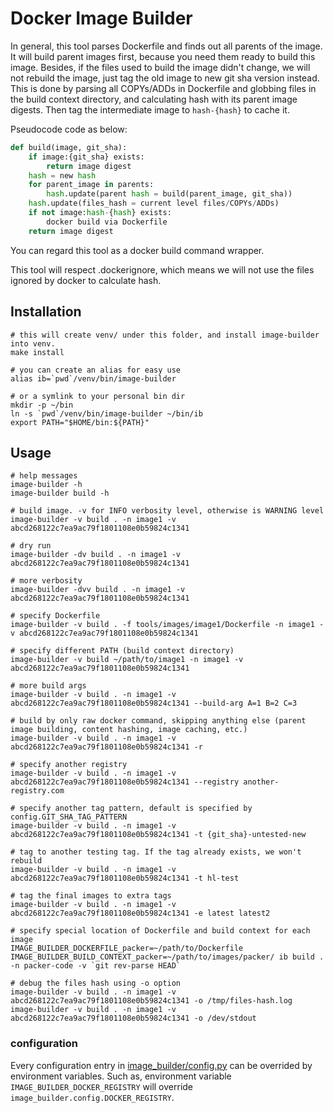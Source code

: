 # Docker Image Builder

In general, this tool parses Dockerfile and finds out all parents of the image.
It will build parent images first, because you need them ready to build this image.
Besides, if the files used to build the image didn't change, we will not rebuild the image,
just tag the old image to new git sha version instead.
This is done by parsing all COPYs/ADDs in Dockerfile and globbing files in the build context directory,
and calculating hash with its parent image digests. Then tag the intermediate image to `hash-{hash}` to cache it.

Pseudocode code as below:
```python
def build(image, git_sha):
    if image:{git_sha} exists:
        return image digest
    hash = new hash
    for parent_image in parents:
        hash.update(parent hash = build(parent_image, git_sha))
    hash.update(files_hash = current level files/COPYs/ADDs)
    if not image:hash-{hash} exists:
        docker build via Dockerfile
    return image digest
```

You can regard this tool as a docker build command wrapper.

This tool will respect .dockerignore, which means we will not use the files ignored by docker to calculate hash.

## Installation

```shell
# this will create venv/ under this folder, and install image-builder into venv.
make install

# you can create an alias for easy use
alias ib=`pwd`/venv/bin/image-builder

# or a symlink to your personal bin dir
mkdir -p ~/bin
ln -s `pwd`/venv/bin/image-builder ~/bin/ib
export PATH="$HOME/bin:${PATH}"
```

## Usage

```shell
# help messages
image-builder -h
image-builder build -h

# build image. -v for INFO verbosity level, otherwise is WARNING level
image-builder -v build . -n image1 -v abcd268122c7ea9ac79f1801108e0b59824c1341

# dry run
image-builder -dv build . -n image1 -v abcd268122c7ea9ac79f1801108e0b59824c1341

# more verbosity
image-builder -dvv build . -n image1 -v abcd268122c7ea9ac79f1801108e0b59824c1341

# specify Dockerfile
image-builder -v build . -f tools/images/image1/Dockerfile -n image1 -v abcd268122c7ea9ac79f1801108e0b59824c1341

# specify different PATH (build context directory)
image-builder -v build ~/path/to/image1 -n image1 -v abcd268122c7ea9ac79f1801108e0b59824c1341

# more build args
image-builder -v build . -n image1 -v abcd268122c7ea9ac79f1801108e0b59824c1341 --build-arg A=1 B=2 C=3

# build by only raw docker command, skipping anything else (parent image building, content hashing, image caching, etc.)
image-builder -v build . -n image1 -v abcd268122c7ea9ac79f1801108e0b59824c1341 -r

# specify another registry
image-builder -v build . -n image1 -v abcd268122c7ea9ac79f1801108e0b59824c1341 --registry another-registry.com

# specify another tag pattern, default is specified by config.GIT_SHA_TAG_PATTERN
image-builder -v build . -n image1 -v abcd268122c7ea9ac79f1801108e0b59824c1341 -t {git_sha}-untested-new

# tag to another testing tag. If the tag already exists, we won't rebuild
image-builder -v build . -n image1 -v abcd268122c7ea9ac79f1801108e0b59824c1341 -t hl-test

# tag the final images to extra tags
image-builder -v build . -n image1 -v abcd268122c7ea9ac79f1801108e0b59824c1341 -e latest latest2

# specify special location of Dockerfile and build context for each image
IMAGE_BUILDER_DOCKERFILE_packer=~/path/to/Dockerfile IMAGE_BUILDER_BUILD_CONTEXT_packer=~/path/to/images/packer/ ib build . -n packer-code -v `git rev-parse HEAD`

# debug the files hash using -o option
image-builder -v build . -n image1 -v abcd268122c7ea9ac79f1801108e0b59824c1341 -o /tmp/files-hash.log
image-builder -v build . -n image1 -v abcd268122c7ea9ac79f1801108e0b59824c1341 -o /dev/stdout
```

### configuration

Every configuration entry in [image_builder/config.py](image_builder/config.py) can be overrided by environment variables.
Such as, environment variable `IMAGE_BUILDER_DOCKER_REGISTRY` will override `image_builder.config.DOCKER_REGISTRY`.

